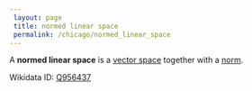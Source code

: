 ```yaml
---
 layout: page
 title: normed linear space
 permalink: /chicago/normed_linear_space
---
```

A **normed linear space** is a [vector space](https://mathgloss.github.io/MathGloss/chicago/vector_space) together with a [norm](https://mathgloss.github.io/MathGloss/chicago/norm).

Wikidata ID: [Q956437](https://www.wikidata.org/wiki/Q956437)
